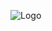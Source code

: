 ![Logo](https://cdn.discordapp.com/attachments/899599934528057364/976885330118590504/biggerlogo.png)
